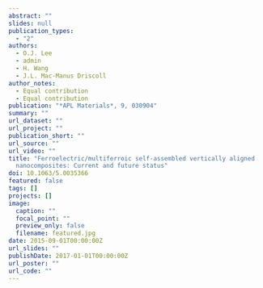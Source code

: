 ```yaml
---
abstract: ""
slides: null
publication_types:
  - "2"
authors:
  - O.J. Lee
  - admin
  - H. Wang
  - J.L. Mac-Manus Driscoll
author_notes:
  - Equal contribution
  - Equal contribution
publication: "*APL Materials*, 9, 030904"
summary: ""
url_dataset: ""
url_project: ""
publication_short: ""
url_source: ""
url_video: ""
title: "Ferroelectric/multiferroic self-assembled vertically aligned
  nanocomposites: Current and future status"
doi: 10.1063/5.0035366
featured: false
tags: []
projects: []
image:
  caption: ""
  focal_point: ""
  preview_only: false
  filename: featured.jpg
date: 2015-09-01T00:00:00Z
url_slides: ""
publishDate: 2017-01-01T00:00:00Z
url_poster: ""
url_code: ""
---
```

